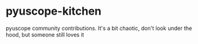 # pyuscope-kitchen
pyuscope community contributions. It's a bit chaotic, don't look under the hood, but someone still loves it

